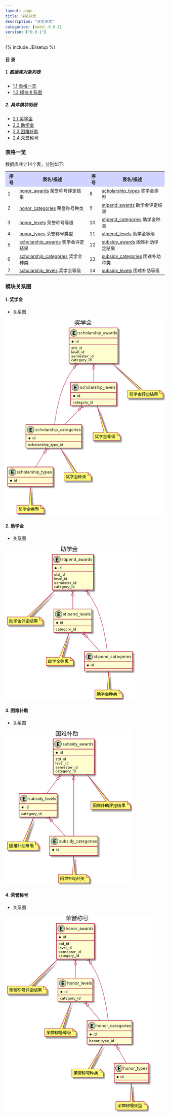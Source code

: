 ```yaml
---
layout: page
title: 评奖评优 
description: "评奖评优"
categories: [model-0.0.1]
version: ["0.0.1"]
---
```

{% include JB/setup %}

#### 目 录

##### 1. 数据库对象列表
  * [1.1 表格一览](index.html#表格一览)
  * [1.2 模块关系图](index.html#模块关系图)

##### 2. 具体模块明细
* [2.1 奖学金](scholarship.html)
* [2.2 助学金](stipend.html)
* [2.3 困难补助](subsidy.html)
* [2.4 荣誉称号](honor.html)

### 表格一览
数据库共计14个表，分别如下:

<table class="table table-bordered table-striped table-condensed">
  <tr>
    <th style="background-color:#D0D3FF">序号</th>
    <th style="background-color:#D0D3FF">表名/描述</th>
    <th style="background-color:#D0D3FF">序号</th>
    <th style="background-color:#D0D3FF">表名/描述</th>
  </tr>
  <tr>
    <td>1</td>
    <td><a href="honor.html#表格-honor_awards-荣誉称号评定结果">honor_awards</a> 荣誉称号评定结果</td>
    <td>8</td>
    <td><a href="scholarship.html#表格-scholarship_types-奖学金类型">scholarship_types</a> 奖学金类型</td>
  </tr>
  <tr>
    <td>2</td>
    <td><a href="honor.html#表格-honor_categories-荣誉称号种类">honor_categories</a> 荣誉称号种类</td>
    <td>9</td>
    <td><a href="stipend.html#表格-stipend_awards-助学金评定结果">stipend_awards</a> 助学金评定结果</td>
  </tr>
  <tr>
    <td>3</td>
    <td><a href="honor.html#表格-honor_levels-荣誉称号等级">honor_levels</a> 荣誉称号等级</td>
    <td>10</td>
    <td><a href="stipend.html#表格-stipend_categories-助学金种类">stipend_categories</a> 助学金种类</td>
  </tr>
  <tr>
    <td>4</td>
    <td><a href="honor.html#表格-honor_types-荣誉称号类型">honor_types</a> 荣誉称号类型</td>
    <td>11</td>
    <td><a href="stipend.html#表格-stipend_levels-助学金等级">stipend_levels</a> 助学金等级</td>
  </tr>
  <tr>
    <td>5</td>
    <td><a href="scholarship.html#表格-scholarship_awards-奖学金评定结果">scholarship_awards</a> 奖学金评定结果</td>
    <td>12</td>
    <td><a href="subsidy.html#表格-subsidy_awards-困难补助评定结果">subsidy_awards</a> 困难补助评定结果</td>
  </tr>
  <tr>
    <td>6</td>
    <td><a href="scholarship.html#表格-scholarship_categories-奖学金种类">scholarship_categories</a> 奖学金种类</td>
    <td>13</td>
    <td><a href="subsidy.html#表格-subsidy_categories-困难补助种类">subsidy_categories</a> 困难补助种类</td>
  </tr>
  <tr>
    <td>7</td>
    <td><a href="scholarship.html#表格-scholarship_levels-奖学金等级">scholarship_levels</a> 奖学金等级</td>
    <td>14</td>
    <td><a href="subsidy.html#表格-subsidy_levels-困难补助等级">subsidy_levels</a> 困难补助等级</td>
  </tr>
</table>

### 模块关系图


#### 1. 奖学金
  * 关系图

![奖学金](images/scholarship.png)


#### 2. 助学金
  * 关系图

![助学金](images/stipend.png)


#### 3. 困难补助
  * 关系图

![困难补助](images/subsidy.png)


#### 4. 荣誉称号
  * 关系图

![荣誉称号](images/honor.png)


